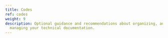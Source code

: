 ```yaml
---
title: Codes
ref: codes
weight: 9
description: Optional guidance and recommendations about organizing, authoring, and
  managing your technical documentation.
---
```



